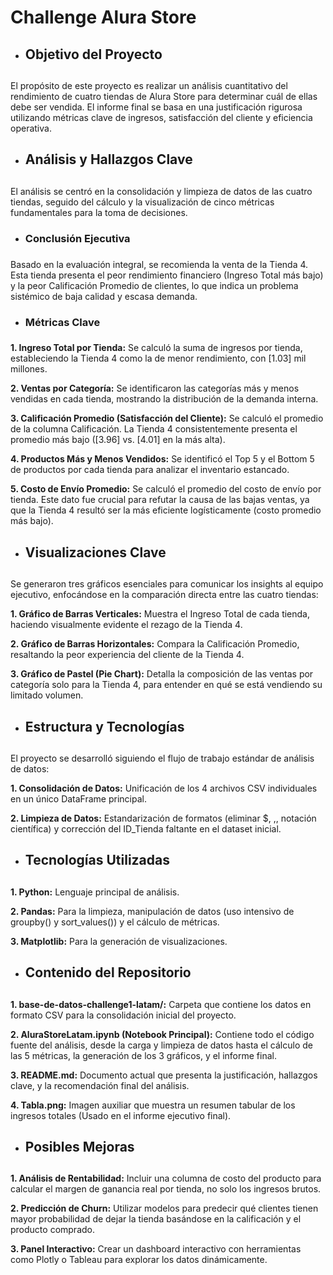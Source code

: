 <h1>Challenge Alura Store</h1>

- <h2>Objetivo del Proyecto<h2>

El propósito de este proyecto es realizar un análisis cuantitativo del rendimiento de cuatro tiendas de Alura Store para determinar cuál de ellas debe ser vendida. El informe final se basa en una justificación rigurosa utilizando métricas clave de ingresos, satisfacción del cliente y eficiencia operativa.

- <h2>Análisis y Hallazgos Clave<h2>

El análisis se centró en la consolidación y limpieza de datos de las cuatro tiendas, seguido del cálculo y la visualización de cinco métricas fundamentales para la toma de decisiones.

- <h3>Conclusión Ejecutiva<h3>

Basado en la evaluación integral, se recomienda la venta de la Tienda 4. Esta tienda presenta el peor rendimiento financiero (Ingreso Total más bajo) y la peor Calificación Promedio de clientes, lo que indica un problema sistémico de baja calidad y escasa demanda.

- <h3>Métricas Clave<h3>

<strong>1. Ingreso Total por Tienda:</strong> Se calculó la suma de ingresos por tienda, estableciendo la Tienda 4 como la de menor rendimiento, con $[1.03]$ mil millones.

<strong>2. Ventas por Categoría:</strong> Se identificaron las categorías más y menos vendidas en cada tienda, mostrando la distribución de la demanda interna.

<strong>3. Calificación Promedio (Satisfacción del Cliente):</strong> Se calculó el promedio de la columna Calificación. La Tienda 4 consistentemente presenta el promedio más bajo ($[3.96]$ vs. $[4.01]$ en la más alta).
  
<strong>4. Productos Más y Menos Vendidos:</strong> Se identificó el Top 5 y el Bottom 5 de productos por cada tienda para analizar el inventario estancado.

<strong>5. Costo de Envío Promedio:</strong> Se calculó el promedio del costo de envío por tienda. Este dato fue crucial para refutar la causa de las bajas ventas, ya que la Tienda 4 resultó ser la más eficiente logísticamente (costo promedio más bajo).

- <h2>Visualizaciones Clave<h2>

Se generaron tres gráficos esenciales para comunicar los insights al equipo ejecutivo, enfocándose en la comparación directa entre las cuatro tiendas:

<strong>1. Gráfico de Barras Verticales:</strong> Muestra el Ingreso Total de cada tienda, haciendo visualmente evidente el rezago de la Tienda 4.

<strong>2. Gráfico de Barras Horizontales:</strong> Compara la Calificación Promedio, resaltando la peor experiencia del cliente de la Tienda 4.

<strong>3. Gráfico de Pastel (Pie Chart):</strong> Detalla la composición de las ventas por categoría solo para la Tienda 4, para entender en qué se está vendiendo su limitado volumen.

- <h2>Estructura y Tecnologías<h2>

El proyecto se desarrolló siguiendo el flujo de trabajo estándar de análisis de datos:

<strong>1. Consolidación de Datos:</strong> Unificación de los 4 archivos CSV individuales en un único DataFrame principal.

<strong>2. Limpieza de Datos:</strong> Estandarización de formatos (eliminar $, ,, notación científica) y corrección del ID_Tienda faltante en el dataset inicial.

- <h2>Tecnologías Utilizadas<h2>

<strong>1. Python:</strong> Lenguaje principal de análisis.

<strong>2. Pandas:</strong> Para la limpieza, manipulación de datos (uso intensivo de groupby() y sort_values()) y el cálculo de métricas.

<strong>3. Matplotlib:</strong> Para la generación de visualizaciones.

- <h2>Contenido del Repositorio<h2>

<strong>1. base-de-datos-challenge1-latam/:</strong> Carpeta que contiene los datos en formato CSV para la consolidación inicial del proyecto.

<strong>2. AluraStoreLatam.ipynb (Notebook Principal):</strong> Contiene todo el código fuente del análisis, desde la carga y limpieza de datos hasta el cálculo de las 5 métricas, la generación de los 3 gráficos, y el informe final.

<strong>3. README.md:</strong> Documento actual que presenta la justificación, hallazgos clave, y la recomendación final del análisis.
   
<strong>4. Tabla.png:</strong> Imagen auxiliar que muestra un resumen tabular de los ingresos totales (Usado en el informe ejecutivo final).

- <h2>Posibles Mejoras<h2>

<strong>1. Análisis de Rentabilidad:</strong> Incluir una columna de costo del producto para calcular el margen de ganancia real por tienda, no solo los ingresos brutos.

<strong>2. Predicción de Churn:</strong> Utilizar modelos para predecir qué clientes tienen mayor probabilidad de dejar la tienda basándose en la calificación y el producto comprado.

<strong>3. Panel Interactivo:</strong> Crear un dashboard interactivo con herramientas como Plotly o Tableau para explorar los datos dinámicamente.
